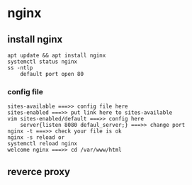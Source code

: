 # nginx

## install nginx
    apt update && apt install nginx
    systemctl status nginx
    ss -ntlp
        default port open 80

### config file
    sites-available ===>> config file here
    sites-enabled ===>> put link here to sites-available
    vim sites-enabled/default ===>> config here
        server{listen 8080 defaul_server;} ===>> change port
    nginx -t ===>> check your file is ok
    nginx -s reload or
    systemctl reload nginx
    welcome nginx ===>> cd /var/www/html


## reverce proxy
    


















